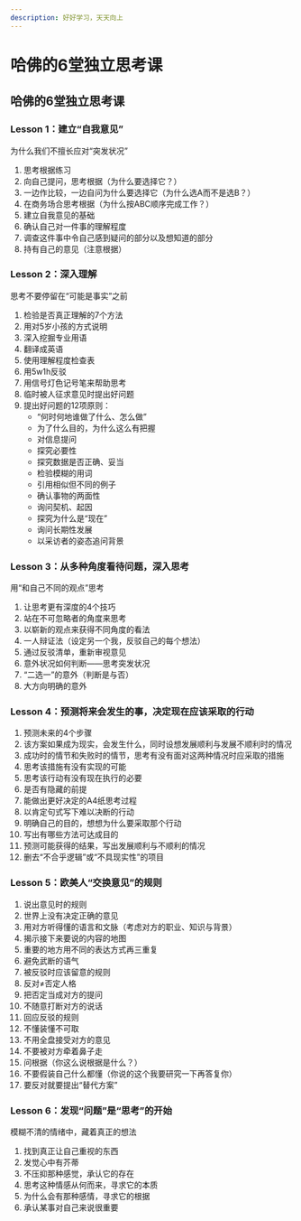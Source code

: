 ```yaml
---
description: 好好学习，天天向上
---
```


# 哈佛的6堂独立思考课



## 哈佛的6堂独立思考课

### Lesson 1：建立“自我意见”

为什么我们不擅长应对“突发状况”

1. 思考根据练习
2. 向自己提问，思考根据（为什么要选择它？）
3. 一边作比较，一边自问为什么要选择它（为什么选A而不是选B？）
4. 在商务场合思考根据（为什么按ABC顺序完成工作？）
5. 建立自我意见的基础
6. 确认自己对一件事的理解程度
7. 调查这件事中令自己感到疑问的部分以及想知道的部分
8. 持有自己的意见（注意根据）

### Lesson 2：深入理解

思考不要停留在“可能是事实”之前

1. 检验是否真正理解的7个方法
2. 用对5岁小孩的方式说明
3. 深入挖掘专业用语
4. 翻译成英语
5. 使用理解程度检查表
6. 用5w1h反驳
7. 用信号灯色记号笔来帮助思考
8. 临时被人征求意见时提出好问题
9. 提出好问题的12项原则：
   * “何时何地谁做了什么、怎么做”
   * 为了什么目的，为什么这么有把握
   * 对信息提问
   * 探究必要性
   * 探究数据是否正确、妥当
   * 检验模糊的用词
   * 引用相似但不同的例子
   * 确认事物的两面性
   * 询问契机、起因
   * 探究为什么是“现在”
   * 询问长期性发展
   * 以采访者的姿态追问背景

### Lesson 3：从多种角度看待问题，深入思考

用“和自己不同的观点”思考

1. 让思考更有深度的4个技巧
2. 站在不可忽略者的角度来思考
3. 以崭新的观点来获得不同角度的看法
4. 一人辩证法（设定另一个我，反驳自己的每个想法）
5. 通过反驳清单，重新审视意见
6. 意外状况如何判断——思考突发状况
7. “二选一”的意外（判断是与否）
8. 大方向明确的意外

### Lesson 4：预测将来会发生的事，决定现在应该采取的行动

1. 预测未来的4个步骤
2. 该方案如果成为现实，会发生什么，同时设想发展顺利与发展不顺利时的情况
3. 成功时的情节和失败时的情节，思考有没有面对这两种情况时应采取的措施
4. 思考该措施有没有实现的可能
5. 思考该行动有没有现在执行的必要
6. 是否有隐藏的前提
7. 能做出更好决定的A4纸思考过程
8. 以肯定句式写下难以决断的行动
9. 明确自己的目的，想想为什么要采取那个行动
10. 写出有哪些方法可达成目的
11. 预测可能获得的结果，写出发展顺利与不顺利的情况
12. 删去“不合乎逻辑”或“不具现实性”的项目

### Lesson 5：欧美人“交换意见”的规则

1. 说出意见时的规则
2. 世界上没有决定正确的意见
3. 用对方听得懂的语言和文脉（考虑对方的职业、知识与背景）
4. 揭示接下来要说的内容的地图
5. 重要的地方用不同的表达方式再三重复
6. 避免武断的语气
7. 被反驳时应该留意的规则
8. 反对≠否定人格
9. 把否定当成对方的提问
10. 不随意打断对方的说话
11. 回应反驳的规则
12. 不懂装懂不可取
13. 不用全盘接受对方的意见
14. 不要被对方牵着鼻子走
15. 问根据（你这么说根据是什么？）
16. 不要假装自己什么都懂（你说的这个我要研究一下再答复你）
17. 要反对就要提出“替代方案”

### Lesson 6：发现“问题”是“思考”的开始

模糊不清的情绪中，藏着真正的想法

1. 找到真正让自己重视的东西
2. 发觉心中有芥蒂
3. 不压抑那种感觉，承认它的存在
4. 思考这种情感从何而来，寻求它的本质
5. 为什么会有那种感情，寻求它的根据
6. 承认某事对自己来说很重要

